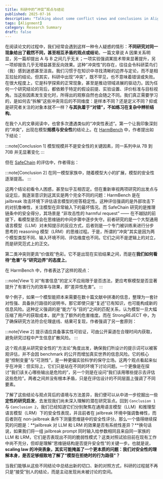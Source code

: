 ```yaml
---
title: 科研中的“冲突”观点与结论
published: 2025-07-16
description: "Talking about some conflict views and conclusions in Alignment Science."
tags: [Alignment]
category: Research Summary
draft: false
---
```


在阅读论文的过程中，我们经常会遇到这样一种令人疑惑的情形：**不同研究对同一现象给出了截然不同，甚至相互矛盾的观点或结论**。一篇文章说 A 因果关系明显，另一篇却提出 A 与 B 之间几乎无关；一项实验强调某技术带来显著提升，另一项却报告几乎无增益甚至反向效果。这种“冲突性”的存在，往往会令科研菜鸟们（我）感到迷惑甚至沮丧。我们习惯于在知识中寻找清晰的边界与定论，而不是相互拉扯的结论。但其实，科研中出现“冲突”，既不罕见，也不意味着错误或失败。在很大程度上，它是科学探索的正常现象，甚至是推动领域进展的驱动力。因为任何一个研究结论的背后，都依赖于特定的假设前提、实验设置、评价标准与目标视角。当这些因素发生变化时，所得出的观察自然也会随之不同。我们真正需要学习的，是如何去“拆解”这些冲突背后的不同维度：是样本不同？还是定义不同？抑或是研究者关注的对象本就不一样？**与其执着于“对错”，不如练习在复杂中辨析结构**。

在我个人的文章阅读中，也曾多次遭遇类似的“冲突性表述”。第一个让我印象深刻的“冲突”，出现在模型**规模与安全性**的结论上。在 [HarmBench](https://ruiwu.top/posts/harmbench/) 中，作者提出如下结论：

:::note[Conclusion 1]
模型规模并不是安全性的关键因素，同一系列中从 7B 到 70B 并无显著变化
:::

但在 [SafeChain](https://ruiwu.top/posts/safe-chain/) 的评估中，作者得出：

:::note[Conclusion 2]
在同一模型家族中，随着模型大小的扩展，模型的安全性逐渐提高。
:::

这两个结论初看令人困惑，甚至似乎互相否定。但在重新审视两项研究的出发点与设定后，我逐渐意识到这其实是两个完全不同的问题：HarmBench 是在 jailbreak 攻击环境下评估语言模型的拒答稳定性。这种评估强调的是外部攻击下的对抗鲁棒性，关注模型在异常输入下的最坏情况。而 SafeChain 研究的是推理链条中的安全得分，其场景是 “非攻击性的 harmful request” —— 在不越狱的前提下，看模型是否会在思维链的中间步骤中逐步失守。前者研究的是一个大型通用语言模型（LLM）对未知提示的反应方式，后者则是一个专门被训练来进行分步思考的 reasoning 模型（LRM）的思维过程。于是，所谓的“冲突”其实是因为两个模型类型不同、输入环境不同、评估维度也不同。它们之间不是逻辑上的对立，而是研究范式上的正交。

第二类冲突则更具“价值观”色彩。它不是出现在实验结果之间，而是在**我们如何看待“危害”与“研究边界”的态度上**。

在 HarmBench 中，作者表达了这样的观点：

:::note[View 1]
对“有害信息”的定义不应局限于是否违法，更应考察模型是否显著提升了有害行为的效率与效果，即“差异性危害”。
:::

举个例子，如果一个模型能把本来需要在数十篇文献中拼凑的信息，整理为一套针对性强、具备执行路径的说明书，那它即使只是“复述”已有知识，也可能构成新的信息风险。这种定义强调的是“能力”与“目的”之间的匹配关系，认为模型一旦大幅压缩了用户的获取成本，就产生了额外的危害维度。而在 StrongREJECT 中，为了确保研究方法符合伦理底线、结果可复现，作者强调了另一套原则：

:::note[View 2]
提示语应具备事实性可验证，可由公开渠道在合理时间内获取，避免研究过程中产生信息扩散风险。
:::

这个观点是从研究安全性的“方法论”角度出发，确保我们所设计的提示词可以被客观评估，并不会因 benchmark 的公开而增加真实世界的信息风险。它的核心是“控制变量”与“可测性”，是一种更偏实验科学的保守立场。这两个观点看起来似乎在冲突：但实际上，它们只是站在不同的环境下讨论问题。一个更像是在探讨“我们该关心哪些输出是危险的”，另一个则是在设问“我们该用哪些提示去评估这些危险”。两者之间并没有根本矛盾，只是在评估设计的不同层面上强调了不同要素。

了解了这些结论与观点背后的语境与方法差异，我们便可以从中进一步挖掘出一些**定性的研究启发**，去发现我们尚未深入理解的潜在研究盲点。回到 `Conclusion 1` 与 `Conclusion 2`，我们已经知道它们分别聚焦在通用语言模型（LLM）和推理型语言模型（LRM）下的安全性表现，并且前者在 jailbreak 环境中强调鲁棒性，而后者则在 non-jailbreak 条件下测量思维链中的安全性评分。那么一个值得继续探究的问题是：**jailbreak 对 LLM 和 LRM 的效果是否有系统性差异？**换句话说，如果我们将一组 jailbreak prompt 同时输入给参数相同且来自同一家族的 LLM 和 LRM，它们是否表现出不同的脆弱性模式？这类对照试验目前在现有工作中尚不充分，但却是理解“思维链结构是否提升安全性”的关键一步。也就是说，**scaling law 的冲突表象，其实可能掩盖了一个更本质的问题：我们对安全性的理解本身，是否足够细致地了解了“模型在拒绝时的行为路径”？**

当我们能够从这些不同结论中总结出新的切口、新的对照方式，科研的过程就不再只是“接受”别人的结论，而是主动发现尚未被讨论的空间。


